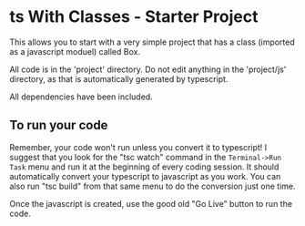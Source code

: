 # ts With Classes - Starter Project

This allows you to start with a very simple project that has a class (imported as a javascript moduel) called Box.

All code is in the 'project' directory. Do not edit anything in the 'project/js' directory, as that is automatically generated by typescript.

All dependencies have been included.

## To run your code

Remember, your code won't run unless you convert it to typescript! I suggest that you look for the "tsc watch" command in the `Terminal->Run Task` menu and run it at the beginning of every coding session. It should automatically convert your typescript to javascript as you work. You can also run "tsc build" from that same menu to do the conversion just one time.

Once the javascript is created, use the good old "Go Live" button to run the code.
